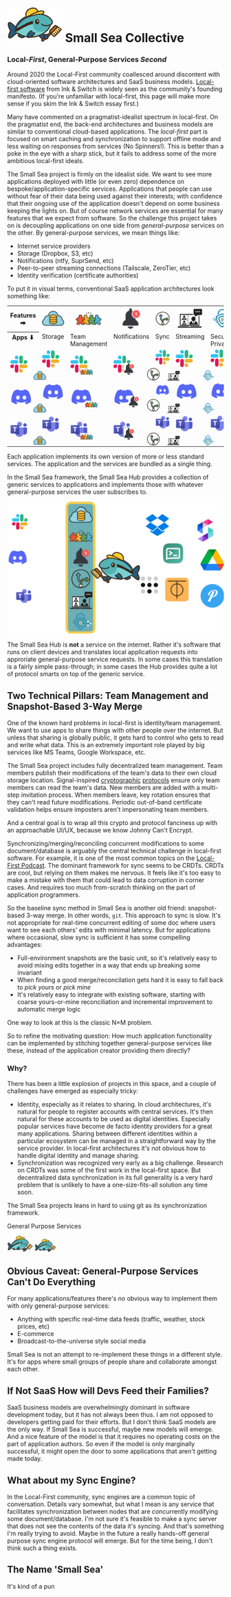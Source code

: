 # <img src="./Documentation/Images/wrasse-med.png"> Small Sea Collective

### Local-_First_, General-Purpose Services _Second_

Around 2020 the Local-First community coallesced around discontent with cloud-oriented software architectures and SaaS business models.
[Local-first software](https://www.inkandswitch.com/essay/local-first/) from Ink & Switch is widely seen as the community's founding manifesto.
(If you're unfamiliar with local-first, this page will make more sense if you skim the Ink & Switch essay first.)

Many have commented on a pragmatist-idealist spectrum in local-first.
On the pragmatist end, the back-end architectures and business models are similar to conventional cloud-based applications.
The _local-first_ part is focused on smart caching and synchronization to support offline mode and less waiting on responses from services (No Spinners!).
This is better than a poke in the eye with a sharp stick, but it fails to address some of the more ambitious local-first ideals.

The Small Sea project is firmly on the idealist side.
We want to see more applications deployed with little (or even zero) dependence on bespoke/application-specific services.
Applications that people can use without fear of their data being used against their interests; with confidence that their ongoing use of the application doesn't depend on some business keeping the lights on.
But of course network services are essential for many features that we expect from software.
So the challenge this project takes on is decoupling applications on one side from _general-purpose_ services on the other.
By general-purpose services, we mean things like:

- Internet service providers
- Storage (Dropbox, S3, etc)
- Notifications (ntfy, SuprSend, etc)
- Peer-to-peer streaming connections (Tailscale, ZeroTier, etc)
- Identity verification (certificate authorities)

To put it in visual terms, conventional SaaS application architectures look something like:

<table>
<tr>
<th>Features ⮕</th>
<th><img src="./Documentation/Images/cloud-storage.png" alt="Cloud storage" title="Cloud storage"></th>
<th><img src="./Documentation/Images/meeple-team.png" alt="Team management" title="Team management"></th>
<th><img src="./Documentation/Images/notifications.png" alt="Notifications" title="Notifications"></th>
<th><img src="./Documentation/Images/sync-engine.png" alt="Synchronization" title="Synchronization"></th>
<th><img src="./Documentation/Images/streaming-media.png" alt="Streaming media" title="Streaming media"></th>
<th><img src="./Documentation/Images/security-etc.png" alt="Security, privacy, auth" title="Security, privacy, auth"></th>
</tr>
<tr style="vertical-align:top">
<th>Apps ⬇</th>
<td>Storage</td>
<td>Team<br/>Management</td>
<td>Notifications</td>
<td>Sync</td>
<td>Streaming</td>
<td>Security,<br/>Privacy</td>
</tr>
<tr>
<td><img src="./Documentation/Images/slack-icon.png" alt="Slack logo" title="Slack"/></td>
<td><div>
  <img src="./Documentation/Images/slack-icon.png">
  <img src="./Documentation/Images/cloud-storage.png"
       style="position: relative; top: 5px; left: -20px; width: 30px; height: auto;">
</div></td>
<td><div>
  <img src="./Documentation/Images/slack-icon.png">
  <img src="./Documentation/Images/meeple-team.png"
       style="position: relative; top: 5px; left: -20px; width: 30px; height: auto;">
</div></td>
<td><div>
  <img src="./Documentation/Images/slack-icon.png">
  <img src="./Documentation/Images/notifications.png"
       style="position: relative; top: 5px; left: -20px; width: 25px; height: auto;">
</div></td>
<td><div>
  <img src="./Documentation/Images/slack-icon.png">
  <img src="./Documentation/Images/sync-engine.png"
       style="position: relative; top: 5px; left: -20px; width: 30px; height: auto;">
</div></td>
<td><div>
  <img src="./Documentation/Images/slack-icon.png">
  <img src="./Documentation/Images/streaming-media.png"
       style="position: relative; top: 5px; left: -20px; width: 30px; height: auto;">
</div></td>
<td><div>
  <img src="./Documentation/Images/slack-icon.png">
  <img src="./Documentation/Images/security-etc.png"
       style="position: relative; top: 5px; left: -20px; width: 30px; height: auto;">
</div></td>
</tr>
<tr>
<td><img src="./Documentation/Images/discord-logo.png" alt="Discord logo" title="Discord"></td>
<td><div>
  <img src="./Documentation/Images/discord-logo.png">
  <img src="./Documentation/Images/cloud-storage.png"
       style="position: relative; top: 5px; left: -20px; width: 30px; height: auto;">
</div></td>
<td><div>
  <img src="./Documentation/Images/discord-logo.png">
  <img src="./Documentation/Images/meeple-team.png"
       style="position: relative; top: 5px; left: -20px; width: 30px; height: auto;">
</div></td>
<td><div>
  <img src="./Documentation/Images/discord-logo.png">
  <img src="./Documentation/Images/notifications.png"
       style="position: relative; top: 5px; left: -20px; width: 25px; height: auto;">
</div></td>
<td><div>
  <img src="./Documentation/Images/discord-logo.png">
  <img src="./Documentation/Images/sync-engine.png"
       style="position: relative; top: 5px; left: -20px; width: 30px; height: auto;">
</div></td>
<td><div>
  <img src="./Documentation/Images/discord-logo.png">
  <img src="./Documentation/Images/streaming-media.png"
       style="position: relative; top: 5px; left: -20px; width: 30px; height: auto;">
</div></td>
<td><div>
  <img src="./Documentation/Images/discord-logo.png">
  <img src="./Documentation/Images/security-etc.png"
       style="position: relative; top: 5px; left: -20px; width: 30px; height: auto;">
</div></td>
</tr>
<tr>
<td><img src="./Documentation/Images/ms-teams-logo.png" alt="MS Teams logo" title="MS Teams"></td>
<td><div>
  <img src="./Documentation/Images/ms-teams-logo.png">
  <img src="./Documentation/Images/cloud-storage.png"
       style="position: relative; top: 5px; left: -20px; width: 30px; height: auto;">
</div></td>
<td><div>
  <img src="./Documentation/Images/ms-teams-logo.png">
  <img src="./Documentation/Images/meeple-team.png"
       style="position: relative; top: 5px; left: -20px; width: 30px; height: auto;">
</div></td>
<td><div>
  <img src="./Documentation/Images/ms-teams-logo.png">
  <img src="./Documentation/Images/notifications.png"
       style="position: relative; top: 5px; left: -20px; width: 25px; height: auto;">
</div></td>
<td><div>
  <img src="./Documentation/Images/ms-teams-logo.png">
  <img src="./Documentation/Images/sync-engine.png"
       style="position: relative; top: 5px; left: -20px; width: 30px; height: auto;">
</div></td>
<td><div>
  <img src="./Documentation/Images/ms-teams-logo.png">
  <img src="./Documentation/Images/streaming-media.png"
       style="position: relative; top: 5px; left: -20px; width: 30px; height: auto;">
</div></td>
<td><div>
  <img src="./Documentation/Images/ms-teams-logo.png">
  <img src="./Documentation/Images/security-etc.png"
       style="position: relative; top: 5px; left: -20px; width: 30px; height: auto;">
</div></td>
</tr>
</table>

Each application implements its own version of more or less standard services.
The application and the services are bundled as a single thing.

In the Small Sea framework, the Small Sea Hub provides a collection of generic services to applications and implements those with whatever general-purpose services the user subscribes to.

<img src="./Documentation/Images/small-sea-hub.png" alt="Small Sea Hub" title="Small Sea Hub">

The Small Sea Hub is **not** a service on the internet.
Rather it's software that runs on client devices and translates local application requests into approriate general-purpose service requests.
In some cases this translation is a fairly simple pass-through; in some cases the Hub provides quite a lot of protocol smarts on top of the generic service.

## Two Technical Pillars: Team Management and Snapshot-Based 3-Way Merge

One of the known hard problems in local-first is identity/team management.
We want to use apps to share things with other people over the internet.
But unless that sharing is globally public, it gets hard to control who gets to read and write what data.
This is an extremely important role played by big services like MS Teams, Google Workspace, etc.

The Small Sea project includes fully decentralized team management.
Team members publish their modifications of the team's data to their own cloud storage location.
Signal-inspired [cryptographic](https://signal.org/docs/specifications/x3dh/) [protocols](https://signal.org/docs/specifications/doubleratchet/) ensure only team members can read the team's data.
New members are added with a multi-step invitation process.
When members leave, key rotation ensures that they can't read future modifications.
Periodic out-of-band certificate validation helps ensure imposters aren't impersonating team members.

And a central goal is to wrap all this crypto and protocol fanciness up with an approachable UI/UX, because we know Johnny Can't Encrypt.

Synchronizing/merging/reconciling concurrent modifications to some document/database is arguably the central technical challenge in local-first software.
For example, it is one of the most common topics on the [Local-First Podcast](https://www.localfirst.fm/).
The dominant framework for sync seems to be CRDTs.
CRDTs are cool, but relying on them makes me nervous.
It feels like it's too easy to make a mistake with them that could lead to data corruption in corner cases.
And requires too much from-scratch thinking on the part of application programmers.

So the baseline sync method in Small Sea is another old friend: snapshot-based 3-way merge.
In other words, `git`.
This approach to sync is slow.
It's not appropriate for real-time concurrent editing of some doc where users want to see each others' edits with minimal latency.
But for applications where occasional, slow sync is sufficient it has some compelling advantages:

- Full-environment snapshots are the basic unit, so it's relatively easy to avoid mixing edits together in a way that ends up breaking some invariant
- When finding a good merge/reconcilation gets hard it is easy to fall back to _pick yours_ or _pick mine_
- It's relatively easy to integrate with existing software, starting with coarse yours-or-mine reconciliation and incremental improvement to automatic merge logic

One way to look at this is the classic N×M problem.

So to refine the motivating question: How much application functionality can be implemented by stitching together general-purpose services like these, instead of the application creator providing them directly?

### Why?

There has been a little explosion of projects in this space, and a couple of challenges have emerged as especially tricky:

- Identity, especially as it relates to sharing.
  In cloud architectures, it's natural for people to register accounts with central services.
  It's then natural for these accounts to be used as digital identities.
  Especially popular services have become de facto identity providers for a great many applications.
  Sharing between different identities within a particular ecosystem can be managed in a straightforward way by the service provider.
  In local-first architectures it's not obvious how to handle digital identity and manage sharing.
- Synchronization was recognized very early as a big challenge.
  Research on CRDTs was some of the first work in the local-first space.
  But decentralized data synchronization in its full generality is a very hard problem that is unlikely to have a one-size-fits-all solution any time soon.

The Small Sea projects leans in hard to using git as its synchronization framework.

General Purpose Services

<img src="./Documentation/Images/wrasse-small.png">
<img src="./Documentation/Images/wrasse-small2.png">

## Obvious Caveat: General-Purpose Services Can't Do Everything

For many applications/features there's no obvious way to implement them with only general-purpose services:

- Anything with specific real-time data feeds (traffic, weather, stock prices, etc)
- E-commerce
- Broadcast-to-the-universe style social media

Small Sea is not an attempt to re-implement these things in a different style.
It's for apps where small groups of people share and collaborate amongst each other.

## If Not SaaS How will Devs Feed their Families?

SaaS business models are overwhelmingly dominant in software development today, but it has not always been thus.
I am not opposed to developers getting paid for their efforts.
But I don't think SaaS models are the only way.
If Small Sea is successful, maybe new models will emerge.
And a nice feature of the model is that it requires no operating costs on the part of application authors.
So even if the model is only marginally successful, it might open the door to some applications that aren't getting made today.

## What about my Sync Engine?

In the Local-First community, sync engines are a common topic of conversation.
Details vary somewhat, but what I mean is any service that facilitates synchronization between nodes that are concurrently modifying some document/database.
I'm not sure it's feasible to make a sync server that does not see the contents of the data it's syncing.
And that's something I'm really trying to avoid.
Maybe in the future a really hands-off general purpose sync engine protocol will emerge.
But for the time being, I don't think such a thing exists.

## The Name 'Small Sea'

It's kind of a pun
